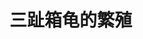 # 三趾箱龟的繁殖

<!-- <video id="video" controls="" preload="none">
    <source id="mp4" src="./video.mp4" type="video/mp4">
</video> -->